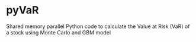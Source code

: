 # pyVaR
Shared memory parallel Python code to calculate the Value at Risk (VaR) of a stock using Monte Carlo and GBM model
